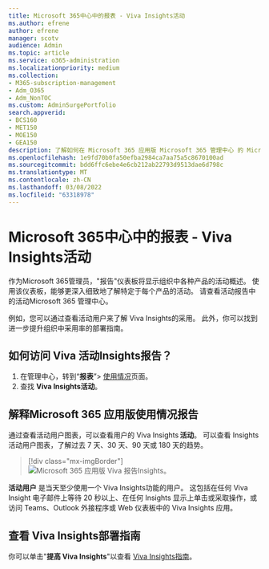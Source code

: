```yaml
---
title: Microsoft 365中心中的报表 - Viva Insights活动
ms.author: efrene
author: efrene
manager: scotv
audience: Admin
ms.topic: article
ms.service: o365-administration
ms.localizationpriority: medium
ms.collection:
- M365-subscription-management
- Adm_O365
- Adm_NonTOC
ms.custom: AdminSurgePortfolio
search.appverid:
- BCS160
- MET150
- MOE150
- GEA150
description: 了解如何在 Microsoft 365 应用版 Microsoft 365 管理中心 的 Microsoft 365 报告仪表板中获取 Viva Insights 活动使用情况Microsoft 365 管理中心。
ms.openlocfilehash: 1e9fd70b0fa50efba2984ca7aa75a5c8670100ad
ms.sourcegitcommit: bdd6ffc6ebe4e6cb212ab22793d9513dae6d798c
ms.translationtype: MT
ms.contentlocale: zh-CN
ms.lasthandoff: 03/08/2022
ms.locfileid: "63318978"
---
```

# <a name="microsoft-365-reports-in-the-admin-center---viva-insights-activity"></a>Microsoft 365中心中的报表 - Viva Insights活动

作为Microsoft 365管理员，"报告"仪表板将显示组织中各种产品的活动概述。 使用该仪表板，能够更深入细致地了解特定于每个产品的活动。 请查看活动报告中的活动Microsoft 365 管理中心。 

例如，您可以通过查看活动用户来了解 Viva Insights的采用。 此外，你可以找到进一步提升组织中采用率的部署指南。

## <a name="how-do-i-get-to-the-to-the-viva-insights-activity-report"></a>如何访问 Viva 活动Insights报告？

1. 在管理中心，转到“**报表**”\> <a href="https://go.microsoft.com/fwlink/p/?linkid=2074756" target="_blank">使用情况</a>页面。 
2. 查找 **Viva Insights活动**。

## <a name="interpret-the-microsoft-365-apps-usage-report"></a>解释Microsoft 365 应用版使用情况报告 

通过查看活动用户图表，可以查看用户的 Viva Insights **活动**。 可以查看 Insights活动用户图表，了解过去 7 天、30 天、90 天或 180 天的趋势。  

> [!div class="mx-imgBorder"]
> ![Microsoft 365 应用版 Viva 报告Insights。](../../media/viva-insights-chart.png)

**活动用户** 是当天至少使用一个 Viva Insights功能的用户。 这包括在任何 Viva Insight 电子邮件上等待 20 秒以上、在任何 Insights 显示上单击或采取操作，或访问 Teams、Outlook 外接程序或 Web 仪表板中的 Viva Insights 应用。 

## <a name="view-the-viva-insights-deployment-guide"></a>查看 Viva Insights部署指南
你可以单击"**提高 Viva Insights**"以查看 [Viva Insights指南](/viva/insights/personal/setup/deployment-guide)。

